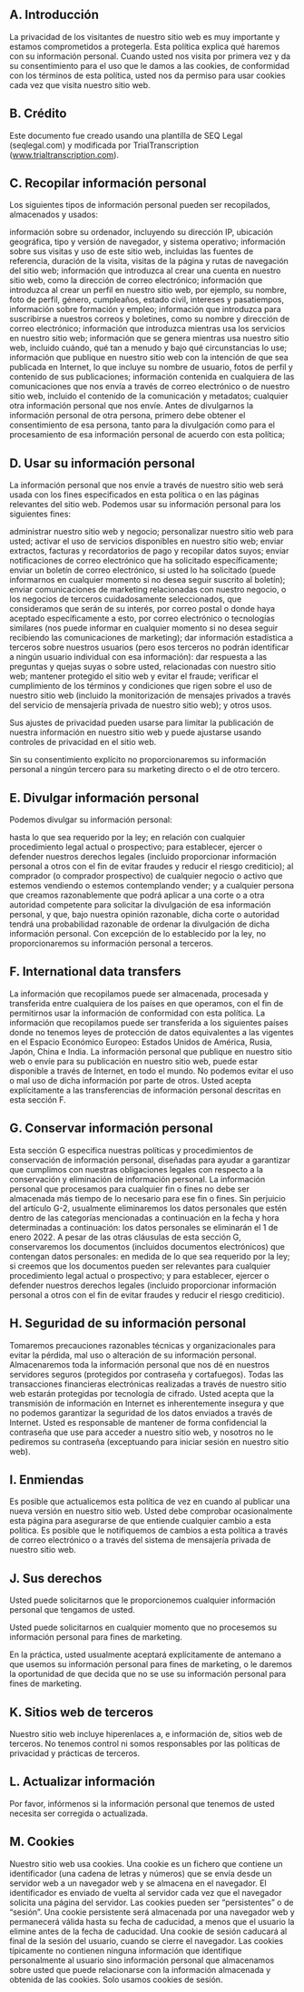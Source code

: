 ## A. Introducción

La privacidad de los visitantes de nuestro sitio web es muy importante y estamos comprometidos a protegerla. Esta política explica qué haremos con su información personal.
Cuando usted nos visita por primera vez y da su consentimiento para el uso que le damos a las cookies, de conformidad con los términos de esta política, usted nos da permiso para usar cookies cada vez que visita nuestro sitio web.


## B. Crédito

Este documento fue creado usando una plantilla de SEQ Legal (seqlegal.com) y modificada por TrialTranscription (www.trialtranscription.com).

## C. Recopilar información personal

Los siguientes tipos de información personal pueden ser recopilados, almacenados y usados:

información sobre su ordenador, incluyendo su dirección IP, ubicación geográfica, tipo y versión de navegador, y sistema operativo;
información sobre sus visitas y uso de este sitio web, incluidas las fuentes de referencia, duración de la visita, visitas de la página y rutas de navegación del sitio web;
información que introduzca al crear una cuenta en nuestro sitio web, como la dirección de correo electrónico;
información que introduzca al crear un perfil en nuestro sitio web, por ejemplo, su nombre, foto de perfil, género, cumpleaños, estado civil, intereses y pasatiempos, información sobre formación y empleo;
información que introduzca para suscribirse a nuestros correos y boletines, como su nombre y dirección de correo electrónico;
información que introduzca mientras usa los servicios en nuestro sitio web;
información que se genera mientras usa nuestro sitio web, incluido cuándo, qué tan a menudo y bajo qué circunstancias lo use;
información que publique en nuestro sitio web con la intención de que sea publicada en Internet, lo que incluye su nombre de usuario, fotos de perfil y contenido de sus publicaciones;
información contenida en cualquiera de las comunicaciones que nos envía a través de correo electrónico o de nuestro sitio web, incluido el contenido de la comunicación y metadatos;
cualquier otra información personal que nos envíe.
Antes de divulgarnos la información personal de otra persona, primero debe obtener el consentimiento de esa persona, tanto para la divulgación como para el procesamiento de esa información personal de acuerdo con esta política;

## D. Usar su información personal

La información personal que nos envíe a través de nuestro sitio web será usada con los fines especificados en esta política o en las páginas relevantes del sitio web. Podemos usar su información personal para los siguientes fines:

administrar nuestro sitio web y negocio;
personalizar nuestro sitio web para usted;
activar el uso de servicios disponibles en nuestro sitio web;
enviar extractos, facturas y recordatorios de pago y recopilar datos suyos;
enviar notificaciones de correo electrónico que ha solicitado específicamente;
enviar un boletín de correo electrónico, si usted lo ha solicitado (puede informarnos en cualquier momento si no desea seguir suscrito al boletín);
enviar comunicaciones de marketing relacionadas con nuestro negocio, o los negocios de terceros cuidadosamente seleccionados, que consideramos que serán de su interés, por correo postal o donde haya aceptado específicamente a esto, por correo electrónico o tecnologías similares (nos puede informar en cualquier momento si no desea seguir recibiendo las comunicaciones de marketing);
dar información estadística a terceros sobre nuestros usuarios (pero esos terceros no podrán identificar a ningún usuario individual con esa información):
dar respuesta a las preguntas y quejas suyas o sobre usted, relacionadas con nuestro sitio web;
mantener protegido el sitio web y evitar el fraude;
verificar el cumplimiento de los términos y condiciones que rigen sobre el uso de nuestro sitio web (incluido la monitorización de mensajes privados a través del servicio de mensajería privada de nuestro sitio web); y
otros usos.

Sus ajustes de privacidad pueden usarse para limitar la publicación de nuestra información en nuestro sitio web y puede ajustarse usando controles de privacidad en el sitio web.

Sin su consentimiento explícito no proporcionaremos su información personal a ningún tercero para su marketing directo o el de otro tercero.

## E. Divulgar información personal


Podemos divulgar su información personal:

hasta lo que sea requerido por la ley;
en relación con cualquier procedimiento legal actual o prospectivo;
para establecer, ejercer o defender nuestros derechos legales (incluido proporcionar información personal a otros con el fin de evitar fraudes y reducir el riesgo crediticio);
al comprador (o comprador prospectivo) de cualquier negocio o activo que estemos vendiendo o estemos contemplando vender; y
a cualquier persona que creamos razonablemente que podrá aplicar a una corte o a otra autoridad competente para solicitar la divulgación de esa información personal, y que, bajo nuestra opinión razonable, dicha corte o autoridad tendrá una probabilidad razonable de ordenar la divulgación de dicha información personal.
Con excepción de lo establecido por la ley, no proporcionaremos su información personal a terceros.

## F. International data transfers

La información que recopilamos puede ser almacenada, procesada y transferida entre cualquiera de los países en que operamos, con el fin de permitirnos usar la información de conformidad con esta política.
La información que recopilamos puede ser transferida a los siguientes países donde no tenemos leyes de protección de datos equivalentes a las vigentes en el Espacio Económico Europeo: Estados Unidos de América, Rusia, Japón, China e India.
La información personal que publique en nuestro sitio web o envíe para su publicación en nuestro sitio web, puede estar disponible a través de Internet, en todo el mundo. No podemos evitar el uso o mal uso de dicha información por parte de otros.
Usted acepta explícitamente a las transferencias de información personal descritas en esta sección F.


## G. Conservar información personal

Esta sección G especifica nuestras políticas y procedimientos de conservación de información personal, diseñadas para ayudar a garantizar que cumplimos con nuestras obligaciones legales con respecto a la conservación y eliminación de información personal.
La información personal que procesamos para cualquier fin o fines no debe ser almacenada más tiempo de lo necesario para ese fin o fines.
Sin perjuicio del artículo G-2, usualmente eliminaremos los datos personales que estén dentro de las categorías mencionadas a continuación en la fecha y hora determinadas a continuación:
los datos personales se eliminarán el 1 de enero 2022.
A pesar de las otras cláusulas de esta sección G, conservaremos los documentos (incluidos documentos electrónicos) que contengan datos personales:
en medida de lo que sea requerido por la ley;
si creemos que los documentos pueden ser relevantes para cualquier procedimiento legal actual o prospectivo; y
para establecer, ejercer o defender nuestros derechos legales (incluido proporcionar información personal a otros con el fin de evitar fraudes y reducir el riesgo crediticio).


## H. Seguridad de su información personal

Tomaremos precauciones razonables técnicas y organizacionales para evitar la pérdida, mal uso o alteración de su información personal.
Almacenaremos toda la información personal que nos dé en nuestros servidores seguros (protegidos por contraseña y cortafuegos).
Todas las transacciones financieras electrónicas realizadas a través de nuestro sitio web estarán protegidas por tecnología de cifrado.
Usted acepta que la transmisión de información en Internet es inherentemente insegura y que no podemos garantizar la seguridad de los datos enviados a través de Internet.
Usted es responsable de mantener de forma confidencial la contraseña que use para acceder a nuestro sitio web, y nosotros no le pediremos su contraseña (exceptuando para iniciar sesión en nuestro sitio web).


## I. Enmiendas

Es posible que actualicemos esta política de vez en cuando al publicar una nueva versión en nuestro sitio web. Usted debe comprobar ocasionalmente esta página para asegurarse de que entiende cualquier cambio a esta política. Es posible que le notifiquemos de cambios a esta política a través de correo electrónico o a través del sistema de mensajería privada de nuestro sitio web.

## J. Sus derechos

Usted puede solicitarnos que le proporcionemos cualquier información personal que tengamos de usted.

Usted puede solicitarnos en cualquier momento que no procesemos su información personal para fines de marketing.

En la práctica, usted usualmente aceptará explícitamente de antemano a que usemos su información personal para fines de marketing, o le daremos la oportunidad de que decida que no se use su información personal para fines de marketing.

## K. Sitios web de terceros

Nuestro sitio web incluye hiperenlaces a, e información de, sitios web de terceros. No tenemos control ni somos responsables por las políticas de privacidad y prácticas de terceros.

## L. Actualizar información

Por favor, infórmenos si la información personal que tenemos de usted necesita ser corregida o actualizada.

## M. Cookies

Nuestro sitio web usa cookies. Una cookie es un fichero que contiene un identificador (una cadena de letras y números) que se envía desde un servidor web a un navegador web y se almacena en el navegador. El identificador es enviado de vuelta al servidor cada vez que el navegador solicita una página del servidor. Las cookies pueden ser “persistentes” o de “sesión”. Una cookie persistente será almacenada por una navegador web y permanecerá válida hasta su fecha de caducidad, a menos que el usuario la elimine antes de la fecha de caducidad. Una cookie de sesión caducará al final de la sesión del usuario, cuando se cierre el navegador. Las cookies típicamente no contienen ninguna información que identifique personalmente al usuario sino información personal que almacenamos sobre usted que puede relacionarse con la información almacenada y obtenida de las cookies. Solo usamos cookies de sesión.

